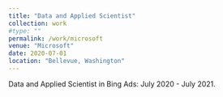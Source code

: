 ```yaml
---
title: "Data and Applied Scientist"
collection: work
#type: ""
permalink: /work/microsoft
venue: "Microsoft"
date: 2020-07-01
location: "Bellevue, Washington"
---
```


Data and Applied Scientist in Bing Ads: July 2020 - July 2021.
